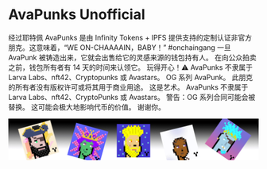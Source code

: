 # AvaPunks Unofficial

经过耶特佩
AvaPunks 是由 Infinity Tokens + IPFS 提供支持的定制认证非官方朋克。这意味着，“WE ON-CHAAAAIN，BABY！” #onchaingang 一旦 AvaPunk 被铸造出来，它就会出售给它的灵感来源的钱包持有人。 在向公众拍卖之前，钱包所有者有 14 天的时间来认领它。 玩得开心！⚠️ AvaPunks 不隶属于 Larva Labs、nft42、Cryptopunks 或 Avastars。
OG 系列 AvaPunk。 此朋克的所有者没有版权许可或将其用于商业用途。 这是艺术。 AvaPunks 不隶属于 Larva Labs、nft42、CryptoPunks 或 Avastars。 警告：OG 系列合同可能会被替换。 这可能会极大地影响代币的价值。 谢谢你。

![unnamed](unnamed.png)
